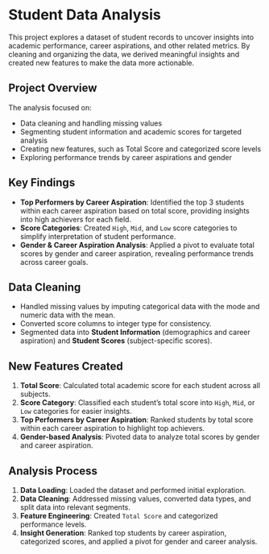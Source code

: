 # Student Data Analysis

This project explores a dataset of student records to uncover insights into academic performance, career aspirations, and other related metrics. By cleaning and organizing the data, we derived meaningful insights and created new features to make the data more actionable.

## Project Overview
The analysis focused on:
- Data cleaning and handling missing values
- Segmenting student information and academic scores for targeted analysis
- Creating new features, such as Total Score and categorized score levels
- Exploring performance trends by career aspirations and gender

## Key Findings
- **Top Performers by Career Aspiration**: Identified the top 3 students within each career aspiration based on total score, providing insights into high achievers for each field.
- **Score Categories**: Created `High`, `Mid`, and `Low` score categories to simplify interpretation of student performance.
- **Gender & Career Aspiration Analysis**: Applied a pivot to evaluate total scores by gender and career aspiration, revealing performance trends across career goals.

## Data Cleaning
- Handled missing values by imputing categorical data with the mode and numeric data with the mean.
- Converted score columns to integer type for consistency.
- Segmented data into **Student Information** (demographics and career aspiration) and **Student Scores** (subject-specific scores).

## New Features Created
1. **Total Score**: Calculated total academic score for each student across all subjects.
2. **Score Category**: Classified each student’s total score into `High`, `Mid`, or `Low` categories for easier insights.
3. **Top Performers by Career Aspiration**: Ranked students by total score within each career aspiration to highlight top achievers.
4. **Gender-based Analysis**: Pivoted data to analyze total scores by gender and career aspiration.

## Analysis Process
1. **Data Loading**: Loaded the dataset and performed initial exploration.
2. **Data Cleaning**: Addressed missing values, converted data types, and split data into relevant segments.
3. **Feature Engineering**: Created `Total Score` and categorized performance levels.
4. **Insight Generation**: Ranked top students by career aspiration, categorized scores, and applied a pivot for gender and career analysis.
